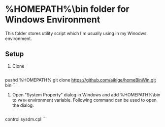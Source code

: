 %HOMEPATH%\bin folder for Windows Environment
=============================================

This folder stores utility script which I'm usually using in my Winodws environment.

## Setup

1. Clone

	```
pushd %HOMEPATH%
git clone https://github.com/aikige/homeBinWin.git bin
	```

1. Open "System Property" dialog in Windows and add %HOMEPATH%\bin
	to `PATH` environment variable.
	Following command can be used to open the dialog.

	```
control sysdm.cpl
	```
